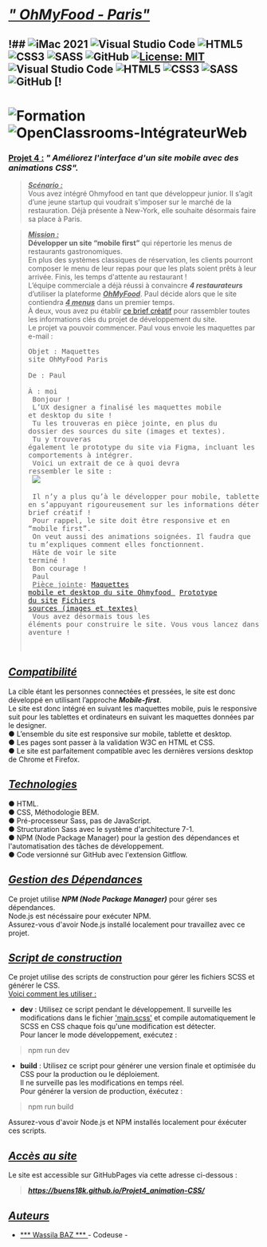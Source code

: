 # ***<u> " OhMyFood - Paris" </u>***
## !## ![iMac 2021](https://img.shields.io/badge/iMac%202021-000000?style=for-the-badge&logo=apple&logoColor=white) ![Visual Studio Code][def] ![HTML5](https://img.shields.io/badge/html5-%23E34F26.svg?style=for-the-badge&logo=html5&logoColor=white) ![CSS3](https://img.shields.io/badge/css3-%231572B6.svg?style=for-the-badge&logo=css3&logoColor=white) ![SASS](https://img.shields.io/badge/SASS-hotpink.svg?style=for-the-badge&logo=SASS&logoColor=white) ![GitHub](https://img.shields.io/badge/github-%23121011.svg?style=for-the-badge&logo=github&logoColor=white) [![License: MIT](https://img.shields.io/badge/License-MIT-yellow.svg)](https://opensource.org/licenses/MIT) ![Visual Studio Code][def] ![HTML5](https://img.shields.io/badge/html5-%23E34F26.svg?style=for-the-badge&logo=html5&logoColor=white) ![CSS3](https://img.shields.io/badge/css3-%231572B6.svg?style=for-the-badge&logo=css3&logoColor=white) ![SASS](https://img.shields.io/badge/SASS-hotpink.svg?style=for-the-badge&logo=SASS&logoColor=white) ![GitHub](https://img.shields.io/badge/github-%23121011.svg?style=for-the-badge&logo=github&logoColor=white) [!

# ![Formation](https://img.shields.io/badge/Formation%20-green?style=for-the-badge)  ![OpenClassrooms-IntégrateurWeb](https://img.shields.io/badge/OpenClassrooms%20-%20Int%C3%A9grateur%20Web%20-blue?style=for-the-badge)
 
### <u> Projet 4 :</u> ***" Améliorez l'interface d'un site mobile avec des animations CSS".*** 
> ***<u>Scénario :</u>***<br> Vous avez intégré Ohmyfood en tant que développeur junior. Il s’agit d’une jeune startup qui voudrait s'imposer sur le marché de la restauration. Déjà présente à New-York, elle souhaite désormais faire sa place à Paris. 

> ***<u>Mission :</u>***<br> 
**Développer un site “mobile first”** qui répertorie les menus de restaurants gastronomiques. <br>
En plus des systèmes classiques de réservation, les clients pourront composer le menu de leur repas pour que les plats soient prêts à leur arrivée. Finis, les temps d'attente au restaurant !<br>
L’équipe commerciale a déjà réussi à convaincre ***4 restaurateurs*** d’utiliser la plateforme ***<u>OhMyFood***</u>. Paul décide alors que le site contiendra ***<u>4 menus</u>*** dans un premier temps.<br>
À deux, vous avez pu établir [<u>ce brief créatif</u>](https://course.oc-static.com/projects/D%C3%A9veloppeur+Web/IW_P4+Animations+CSS+Ohmyfood/Brief+creatif+site+Ohmyfood.pdf) pour rassembler toutes les informations clés du projet de développement du site.<br>
Le projet va pouvoir commencer. Paul vous envoie les maquettes par e-mail :<br> <pre>Objet : Maquettes site OhMyFood Paris   
De : Paul   
À : moi <br>
Bonjour !<br>
L’UX designer a finalisé les maquettes mobile et desktop du site !<br>
Tu les trouveras en pièce jointe, en plus du dossier des sources du site (images et textes).<br>
Tu y trouveras également le prototype du site via Figma, incluant les animations et comportements à intégrer.<br>
Voici un extrait de ce à quoi devra ressembler le site :<br>
![](https://lh3.googleusercontent.com/pw/AIL4fc8o6ixwf3N0uZ8F0sUhKiDLKzd7Kl4b9nSco42MdEj87bUlmR5gwDBC1tw3_LypnesJm9sCQ6yf9731Fxi0Ov9UtvETlmIxk2rS0rHBLOoheXULMkuhSzhPBdU8GRxn77TdaXBCffcLyGuIpdLmILdNwYqjqJfe4jncJJnUzmeQrY8bH5BY-jGbDpWqcUOwoMd8f2tFYwEk2f_262fgMURCdA8zm6ERLuOIM6xcHA0TtWI2imRKxbIrt2QgMBEGDUvA4R1X9p4dO6OW4hoSlxdaVYdkeEftSUaIIYyJxkKw8w_GeZWPkkZJjLtDt4Y7s_WnMIfGpy4QK5opQ65oFbdV4yVIp6Lur91Zv8zDpHZhA2R8HqGngPF81jlIklksBqO1RYHzWnyfXhEFZFExvmChfyxalsoR6a6GGULyfIOTUtkbOUW0CfUvcMlHBTDUZYhV3BIp7BazKD-oZqz-T_1WHp7onZdNbNX2OW7F2dUcNo0oBGXklSgmJ9ThBfVe-8LEPxkuL4IEnAGQYFdcJAFSc7HTOz7vN5SfY4aE28cHTYlT8ylua3nNFFgBmuqCySRa2lYl22V--0kfRxopd81StwJyk6Yax2bQrw-Wr1yAVFCaxDTP-zr-AKt3sIbKTOxKbB3P2rStp6s0s-PxWpd3YEZ2flLY40WDbSj0QqDiKZLBnImYBn5_mBW3gh4a8gMA7IK4r4x8sKV1ynboXVQADh2DNTuNITdGtd7n1ZX1JiR_ezLVy9Jh2bSEJOnx36Nsh5t1B68fheutA6PdXmtsCi2_J_h5-Tn42gs6juQOxoFausp94nCrDx9_8CiSoB1ODpz3Txguk2lnnGpIKEjsjWsXirFW3mjy0OVhFovdzG4cSSv-GXpM_ZKDHib8OABvzLvTlTACfY6hvctYG3wewnFkFdQvf8jylPgdOhVH7M405dwkdXm-1VZ31j-sx5awEIqVno_r3B-ltYxU9-zIBvxfmg=w593-h287-s-no?authuser=0) <br>
Il n’y a plus qu’à le développer pour mobile, tablette et desktop en s’appuyant rigoureusement sur les informations déterminées dans le brief créatif !<br>
Pour rappel, le site doit être responsive et en “mobile first”.<br>
On veut aussi des animations soignées. Il faudra que tu m’expliques comment elles fonctionnent.<br>
Hâte de voir le site terminé !<br>
Bon courage !<br>
Paul<br>
<u>Pièce jointe</u>:
[<u>Maquettes mobile et desktop du site Ohmyfood </u>](https://www.figma.com/file/t4449fzDnwGYmzuwQdu87V/Maquettes-Ohmyfood-(mobile-et-desktop)?node-id=0%3A1&mode=dev)
[<u>Prototype du site</u>](https://www.figma.com/proto/t4449fzDnwGYmzuwQdu87V/Maquettes-Ohmyfood-(mobile-et-desktop)?node-id=25368-591&scaling=scale-down&page-id=0%3A1&starting-point-node-id=25368%3A591&show-proto-sidebar=1) 
[<u>Fichiers sources (images et textes)</u>](https://drive.google.com/file/d/123vPuBPEAYODupm-42PjYmLwb4N0kyaL/view?usp=sharing)<br>
Vous avez désormais tous les éléments pour construire le site. Vous vous lancez dans cette nouvelle aventure !
</pre>

## <u>***Compatibilité***</u> ##
La cible étant les personnes connectées et pressées, le site est donc développé en utilisant l’approche ***Mobile-first***.<br>
Le site est donc intégré en suivant les maquettes mobile, puis le responsive suit pour les tablettes et ordinateurs en suivant les maquettes données par le designer.<br>
● L’ensemble du site est responsive sur mobile, tablette et desktop.<br>
● Les pages sont passer à la validation W3C en HTML et CSS.<br>
● Le site est parfaitement compatible avec les dernières versions desktop de Chrome et Firefox.

## <u>***Technologies***</u> ##
● HTML.<br>
● CSS, Méthodologie BEM.<br>
● Pré-processeur Sass, pas de JavaScript.<br>
● Structuration Sass avec le système d'architecture 7-1.<br>
● NPM (Node Package Manager) pour la gestion des dépendances et l'automatisation des tâches de développement.<br>
● Code versionné sur GitHub avec l'extension Gitflow.<br>


## <u>***Gestion des Dépendances***</u> ##
Ce projet utilise ***NPM (Node Package Manager)*** pour gérer ses dépendances.<br>
Node.js est nécéssaire pour exécuter NPM. <br>
Assurez-vous d'avoir Node.js installé localement pour travaillez avec ce projet.

## <u> ***Script de construction*** </u> ##
Ce projet utilise des scripts de construction pour gérer les fichiers SCSS et générer le CSS.<br>
<u> Voici comment les utiliser : </u>

- **dev** : Utilisez ce script pendant le développement. Il surveille les modifications dans le fichier <u>'main.scss'</u> et compile automatiquement le SCSS en CSS chaque fois qu'une modification est détecter.<br>
Pour lancer le mode développement, exécutez :
>npm run dev

- **build** : Utilisez ce script pour générer une version finale et optimisée du CSS pour la production ou le déploiement.<br>
Il ne surveille pas les modifications en temps réel.<br>
Pour générer la version de production, éxécutez :

> npm run build

Assurez-vous d'avoir Node.js et NPM installés localement pour éxécuter ces scripts.


## <u> ***Accès au site*** </u> ##

Le site est accessible sur GitHubPages via cette adresse ci-dessous :<br>
> ***https://buens18k.github.io/Projet4_animation-CSS/***

## <u> ***Auteurs*** </u> ###

- <u> *** Wassila BAZ *** </u>- Codeuse - 



[def]: https://img.shields.io/badge/Visual%20Studio%20Code-0078d7.svg?style=for-the-badge&logo=visual-studio-code&logoColor=white